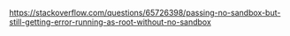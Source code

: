 https://stackoverflow.com/questions/65726398/passing-no-sandbox-but-still-getting-error-running-as-root-without-no-sandbox

